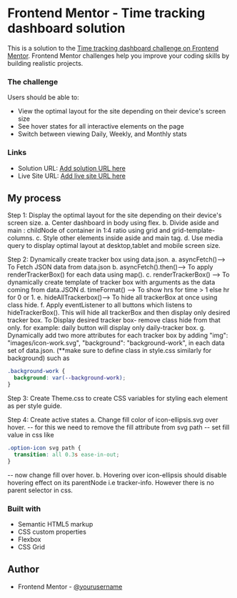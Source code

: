 # Frontend Mentor - Time tracking dashboard solution

This is a solution to the [Time tracking dashboard challenge on Frontend Mentor](https://www.frontendmentor.io/challenges/time-tracking-dashboard-UIQ7167Jw). Frontend Mentor challenges help you improve your coding skills by building realistic projects.

### The challenge

Users should be able to:

- View the optimal layout for the site depending on their device's screen size
- See hover states for all interactive elements on the page
- Switch between viewing Daily, Weekly, and Monthly stats

### Links

- Solution URL: [Add solution URL here](https://your-solution-url.com)
- Live Site URL: [Add live site URL here](https://your-live-site-url.com)

## My process

Step 1: Display the optimal layout for the site depending on their device's screen size.
a. Center dashboard in body using flex.
b. Divide aside and main : childNode of container in 1:4 ratio using grid and grid-template-columns.
c. Style other elements inside aside and main tag.
d. Use media query to display optimal layout at desktop,tablet and mobile screen size.

Step 2: Dynamically create tracker box using data.json.
a. asyncFetch()--> To Fetch JSON data from data.json
b. asyncFetch().then()--> To apply renderTrackerBox() for each data using map().
c. renderTrackerBox() --> To dynamically create template of tracker box with arguments as the data coming from data.JSON
d. timeFormat() --> To show hrs for time > 1 else hr for 0 or 1.
e. hideAllTrackerbox()--> To hide all trackerBox at once using class hide.
f. Apply eventListener to all buttons which listens to hideTrackerBox().
This will hide all trackerBox and then display only desired tracker box. To Display desired tracker box- remove class hide from that only.
for example: daily button will display only daily-tracker box.
g. Dynamically add two more attributes for each tracker box by adding
"img": "images/icon-work.svg",
"background": "background-work",
in each data set of data.json.
(\*\*make sure to define class in style.css similarly for background)
such as

```css
.background-work {
  background: var(--background-work);
}
```

Step 3: Create Theme.css to create CSS variables for styling each element as per style guide.

Step 4: Create active states
a. Change fill color of icon-ellipsis.svg over hover.
-- for this we need to remove the fill attribute from svg path
-- set fill value in css like

```css
.option-icon svg path {
  transition: all 0.3s ease-in-out;
}
```

-- now change fill over hover.
b. Hovering over icon-ellipsis should disable hovering effect on its parentNode i.e tracker-info. However there is no parent selector in css.

### Built with

- Semantic HTML5 markup
- CSS custom properties
- Flexbox
- CSS Grid

## Author

- Frontend Mentor - [@yourusername](https://www.frontendmentor.io/profile/yourusername)
